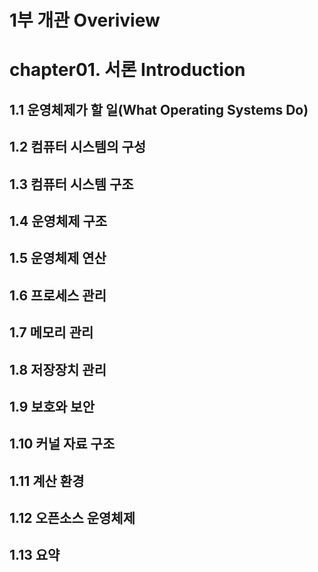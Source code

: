 # 1부 개관 Overiview
# chapter01. 서론 Introduction

## 1.1 운영체제가 할 일(What Operating Systems Do)

## 1.2 컴퓨터 시스템의 구성

## 1.3 컴퓨터 시스템 구조

## 1.4 운영체제 구조

## 1.5 운영체제 연산

## 1.6 프로세스 관리

## 1.7 메모리 관리

## 1.8 저장장치 관리

## 1.9 보호와 보안

## 1.10 커널 자료 구조

## 1.11 계산 환경

## 1.12 오픈소스 운영체제

## 1.13 요약
